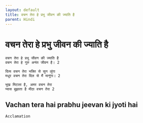 ```yaml
---
layout: default
title: वचन तेरा हे प्रभु जीवन की ज्याति है
parent: Hindi
---
```

# वचन तेरा हे प्रभु जीवन की ज्याति है
```
वचन तेरा हे प्रभु जीवन की ज्याति है
वचन तेरा हे गुरु अनंत जीवन है। 2

दिव्य वचन तेरा भक्ति से सुन लूंगा
मधुर वचन तेरा दिल से मैं मानूंगा। 2

भूख मिटाता है, अमर वचन तेरा
प्यास बुझाता है मीठा वचन तेरा 2
```

## Vachan tera hai prabhu jeevan ki jyoti hai

`Acclamation`